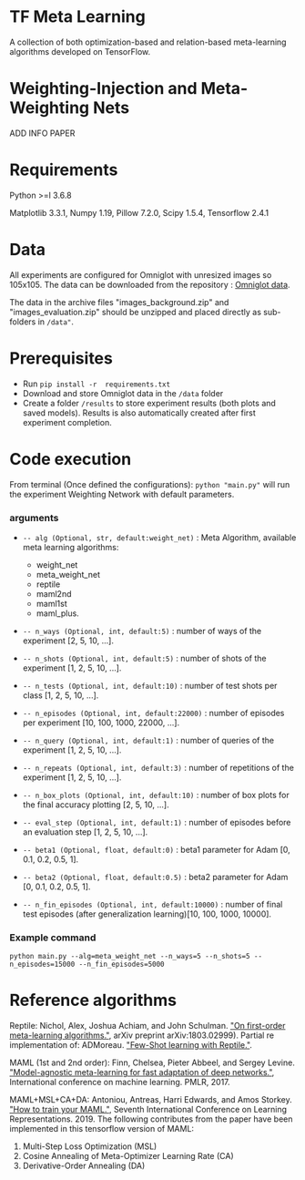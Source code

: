 # TF Meta Learning

A collection of both optimization-based and relation-based meta-learning algorithms developed on TensorFlow.

# Weighting-Injection and Meta-Weighting Nets

ADD INFO PAPER

# Requirements

Python >=l 3.6.8

Matplotlib 3.3.1,
Numpy 1.19,
Pillow 7.2.0,
Scipy 1.5.4,
Tensorflow 2.4.1

# Data

All experiments are configured for Omniglot with unresized images so 105x105. 
The data can be downloaded from the repository : [Omniglot data](https://github.com/brendenlake/omniglot).

The data in the archive files "images_background.zip" and 
"images_evaluation.zip" should be unzipped and placed directly as sub-folders in ```/data"```.

# Prerequisites
- Run ```pip install -r  requirements.txt ```
- Download and store Omniglot data in the ```/data``` folder
- Create a folder ```/results``` to store experiment results (both plots and saved models). 
Results is also automatically created after first experiment completion.

# Code execution

From terminal (Once defined the configurations): ```python "main.py"``` will run the experiment Weighting Network with default parameters.

### arguments

- ```-- alg (Optional, str, default:weight_net)``` : Meta Algorithm, available meta learning algorithms: 
    - weight_net
    - meta_weight_net
    - reptile
    - maml2nd
    - maml1st
    - maml_plus.

- ```-- n_ways (Optional, int, default:5)``` : number of ways of the experiment [2, 5, 10, ...].

- ```-- n_shots (Optional, int, default:5)``` : number of shots of the experiment [1, 2, 5, 10, ...].

- ```-- n_tests (Optional, int, default:10)``` : number of test shots per class [1, 2, 5, 10, ...].

- ```-- n_episodes (Optional, int, default:22000)``` : number of episodes per experiment [10, 100, 1000, 22000, ...].

- ```-- n_query (Optional, int, default:1)``` : number of queries of the experiment [1, 2, 5, 10, ...].

- ```-- n_repeats (Optional, int, default:3)``` : number of repetitions of the experiment [1, 2, 5, 10, ...].

- ```-- n_box_plots (Optional, int, default:10)``` : number of box plots for the final accuracy plotting [2, 5, 10, ...].

- ```-- eval_step (Optional, int, default:1)``` : number of episodes before an evaluation step [1, 2, 5, 10, ...].

- ```-- beta1 (Optional, float, default:0)``` : beta1 parameter for Adam [0, 0.1, 0.2, 0.5, 1].

- ```-- beta2 (Optional, float, default:0.5)``` : beta2 parameter for Adam [0, 0.1, 0.2, 0.5, 1].

- ```-- n_fin_episodes (Optional, int, default:10000)``` : number of final test episodes (after generalization learning)[10, 100, 1000, 10000].


### Example command
```python main.py --alg=meta_weight_net --n_ways=5 --n_shots=5 --n_episodes=15000 --n_fin_episodes=5000```

# Reference algorithms
Reptile:
Nichol, Alex, Joshua Achiam, and John Schulman. ["On first-order meta-learning algorithms."](https://arxiv.org/abs/1803.02999), arXiv preprint arXiv:1803.02999). Partial re implementation of: ADMoreau. ["Few-Shot learning with Reptile."](https://keras.io/examples/vision/reptile/).

MAML (1st and 2nd order): 
Finn, Chelsea, Pieter Abbeel, and Sergey Levine. ["Model-agnostic meta-learning for fast adaptation of deep networks."](https://arxiv.org/abs/1703.03400), International conference on machine learning. PMLR, 2017.

MAML+MSL+CA+DA: 
Antoniou, Antreas, Harri Edwards, and Amos Storkey. ["How to train your MAML."](https://arxiv.org/abs/1810.09502), Seventh International Conference on Learning Representations. 2019.
The following contributes from the paper have been implemented in this tensorflow version of MAML:
1.  Multi-Step Loss Optimization (MSL)
2.  Cosine Annealing of Meta-Optimizer Learning Rate (CA)
3.  Derivative-Order Annealing (DA)